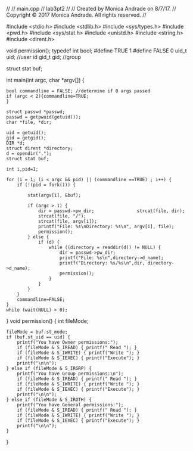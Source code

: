 //
//  main.cpp
//  lab3pt2
//
//  Created by Monica Andrade on 8/7/17.
//  Copyright © 2017 Monica Andrade. All rights reserved.
//



#include <stdio.h>
#include <stdlib.h>
#include <sys/types.h>
#include <pwd.h>
#include <sys/stat.h>
#include <unistd.h>
#include <string.h>
#include <dirent.h>


void permission();
typedef int bool;
#define TRUE  1
#define FALSE 0
uid_t uid;  //user id
gid_t gid;  //group

struct stat buf;

int main(int argc, char *argv[]) {
    
    bool commandline = FALSE; //determine if 0 args passed
    if (argc < 2){commandline=TRUE;
    }
    
    struct passwd *passwd;
    passwd = getpwuid(getuid());
    char *file, *dir;
    
    uid = getuid();
    gid = getgid();
    DIR *d;
    struct dirent *directory;
    d = opendir(".");
    struct stat buf;
    
    int i,pid=1;
    
    for (i = 1; (i < argc && pid) || (commandline ==TRUE) ; i++) {
        if (!(pid = fork())) {
            
            stat(argv[i], &buf);
            
            if (argc > 1) {
                dir = passwd->pw_dir;                strcat(file, dir);
                strcat(file, "/");
                strcat(file, argv[i]);
                printf("File: %s\nDirectory: %s\n", argv[i], file);
                permission();
            } else {
                if (d) {
                    while ((directory = readdir(d)) != NULL) {
                        dir = passwd->pw_dir;
                        printf("File: %s\n",directory->d_name);
                        printf("Directory: %s/%s\n",dir, directory->d_name);
                        permission();
                    }
                }
            }
        }
        commandline=FALSE;
    }
    while (wait(NULL) > 0);
    
}
void permission() {
    int fileMode;
    
    fileMode = buf.st_mode;
    if (buf.st_uid == uid) {
        printf("You have Owner permissions:");
        if (fileMode & S_IREAD) { printf(" Read "); }
        if (fileMode & S_IWRITE) { printf("Write "); }
        if (fileMode & S_IEXEC) { printf("Execute"); }
        printf("\n\n");
    } else if (fileMode & S_IRGRP) {
        printf("You have Group permissions:\n");
        if (fileMode & S_IREAD) { printf(" Read "); }
        if (fileMode & S_IWRITE) { printf("Write "); }
        if (fileMode & S_IEXEC) { printf("Execute"); }
        printf("\n\n");
    } else if (fileMode & S_IROTH) {
        printf("You have General permissions:");
        if (fileMode & S_IREAD) { printf(" Read "); }
        if (fileMode & S_IWRITE) { printf("Write "); }
        if (fileMode & S_IEXEC) { printf("Execute"); }
        printf("\n\n");
    }
}


